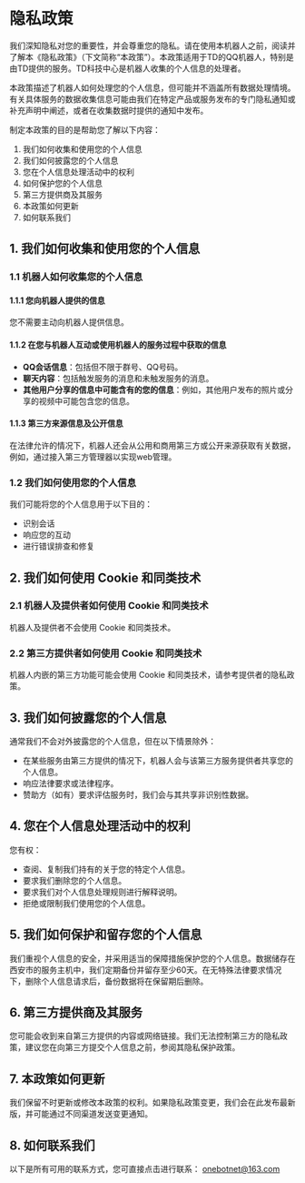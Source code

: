 # 隐私政策

我们深知隐私对您的重要性，并会尊重您的隐私。请在使用本机器人之前，阅读并了解本《隐私政策》（下文简称“本政策”）。本政策适用于TD的QQ机器人，特别是由TD提供的服务。TD科技中心是机器人收集的个人信息的处理者。

本政策描述了机器人如何处理您的个人信息，但可能并不涵盖所有数据处理情境。有关具体服务的数据收集信息可能由我们在特定产品或服务发布的专门隐私通知或补充声明中阐述，或者在收集数据时提供的通知中发布。

制定本政策的目的是帮助您了解以下内容：

1. 我们如何收集和使用您的个人信息
2. 我们如何披露您的个人信息
3. 您在个人信息处理活动中的权利
4. 如何保护您的个人信息
5. 第三方提供商及其服务
6. 本政策如何更新
7. 如何联系我们

## 1. 我们如何收集和使用您的个人信息

### 1.1 机器人如何收集您的个人信息

#### 1.1.1 您向机器人提供的信息
您不需要主动向机器人提供信息。

#### 1.1.2 在您与机器人互动或使用机器人的服务过程中获取的信息
- **QQ会话信息**：包括但不限于群号、QQ号码。
- **聊天内容**：包括触发服务的消息和未触发服务的消息。
- **其他用户分享的信息中可能含有的您的信息**：例如，其他用户发布的照片或分享的视频中可能包含您的信息。

#### 1.1.3 第三方来源信息及公开信息
在法律允许的情况下，机器人还会从公用和商用第三方或公开来源获取有关数据，例如，通过接入第三方管理器以实现web管理。

### 1.2 我们如何使用您的个人信息
我们可能将您的个人信息用于以下目的：
- 识别会话
- 响应您的互动
- 进行错误排查和修复

## 2. 我们如何使用 Cookie 和同类技术

### 2.1 机器人及提供者如何使用 Cookie 和同类技术
机器人及提供者不会使用 Cookie 和同类技术。

### 2.2 第三方提供者如何使用 Cookie 和同类技术
机器人内嵌的第三方功能可能会使用 Cookie 和同类技术，请参考提供者的隐私政策。

## 3. 我们如何披露您的个人信息
通常我们不会对外披露您的个人信息，但在以下情景除外：
- 在某些服务由第三方提供的情况下，机器人会与该第三方服务提供者共享您的个人信息。
- 响应法律要求或法律程序。
- 赞助方（如有）要求评估服务时，我们会与其共享非识别性数据。

## 4. 您在个人信息处理活动中的权利
您有权：
- 查阅、复制我们持有的关于您的特定个人信息。
- 要求我们删除您的个人信息。
- 要求我们对个人信息处理规则进行解释说明。
- 拒绝或限制我们使用您的个人信息。

## 5. 我们如何保护和留存您的个人信息
我们重视个人信息的安全，并采用适当的保障措施保护您的个人信息。数据储存在西安市的服务主机中，我们定期备份并留存至少60天。在无特殊法律要求情况下，删除个人信息请求后，备份数据将在保留期后删除。

## 6. 第三方提供商及其服务
您可能会收到来自第三方提供的内容或网络链接。我们无法控制第三方的隐私政策，建议您在向第三方提交个人信息之前，参阅其隐私保护政策。

## 7. 本政策如何更新
我们保留不时更新或修改本政策的权利。如果隐私政策变更，我们会在此发布最新版，并可能通过不同渠道发送变更通知。

## 8. 如何联系我们
以下是所有可用的联系方式，您可直接点击进行联系：
onebotnet@163.com
